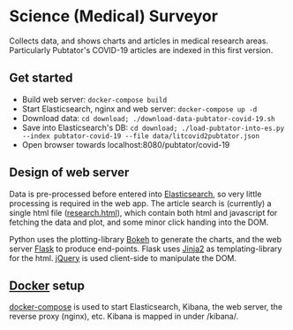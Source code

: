 # Science (Medical) Surveyor

Collects data, and shows charts and articles in medical research areas. Particularly Pubtator's COVID-19
articles are indexed in this first version.


## Get started

* Build web server: `docker-compose build`
* Start Elasticsearch, nginx and web server: `docker-compose up -d`
* Download data: `cd download; ./download-data-pubtator-covid-19.sh`
* Save into Elasticsearch's DB: `cd download; ./load-pubtator-into-es.py --index pubtator-covid-19 --file data/litcovid2pubtator.json`
* Open browser towards localhost:8080/pubtator/covid-19


## Design of web server

Data is pre-processed before entered into [Elasticsearch](https://www.elastic.co/), so very little processing
is required in the web app. The article search is (currently) a single html file
([research.html](scimed-surveyor/blob/master/http-server/templates/research.html)), which contain both html and
javascript for fetching the data and plot, and some minor click handing into the DOM.

Python uses the plotting-library [Bokeh](https://bokeh.org/) to generate the charts, and the web server
[Flask](https://flask.palletsprojects.com/en/1.1.x/) to produce end-points. Flask uses
[Jinja2](https://jinja.palletsprojects.com/en/2.11.x/) as templating-library for the html.
[jQuery](https://jquery.com/) is used client-side to manipulate the DOM.


## [Docker](https://www.docker.com/) setup

[docker-compose](https://docs.docker.com/compose/) is used to start Elasticsearch, Kibana, the web server,
the reverse proxy (nginx), etc. Kibana is mapped in under /kibana/.
